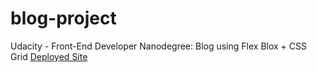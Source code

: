 # blog-project
Udacity - Front-End Developer Nanodegree: Blog using Flex Blox + CSS Grid
[Deployed Site](https://nicolegeorge.github.io/the-office-fan-blog/)
